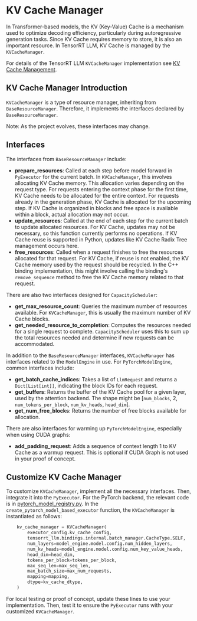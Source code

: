 # KV Cache Manager

In Transformer-based models, the KV (Key-Value) Cache is a mechanism used to optimize decoding efficiency, particularly during autoregressive generation tasks.
Since KV Cache requires memory to store, it is also an important resource.
In TensorRT LLM, KV Cache is managed by the `KVCacheManager`.

For details of the TensorRT LLM `KVCacheManager` implementation see [KV Cache Management](../advanced/kv-cache-management.md).

## KV Cache Manager Introduction

`KVCacheManager` is a type of resource manager, inheriting from `BaseResourceManager`.
Therefore, it implements the interfaces declared by `BaseResourceManager`.

Note: As the project evolves, these interfaces may change.

## Interfaces

The interfaces from `BaseResourceManager` include:

- **prepare_resources**: Called at each step before model forward in `PyExecutor` for the current batch.
  In `KVCacheManager`, this involves allocating KV Cache memory. This allocation varies depending on the request type.
  For requests entering the context phase for the first time, KV Cache needs to be allocated for the entire context.
  For requests already in the generation phase, KV Cache is allocated for the upcoming step.
  If KV Cache is organized in blocks and free space is available within a block, actual allocation may not occur.
- **update_resources**: Called at the end of each step for the current batch to update allocated resources.
  For KV Cache, updates may not be necessary, so this function currently performs no operations.
  If KV Cache reuse is supported in Python, updates like KV Cache Radix Tree management occurs here.
- **free_resources**: Called when a request finishes to free the resources allocated for that request.
  For KV Cache, if reuse is not enabled, the KV Cache memory used by the request should be recycled.
  In the C++ binding implementation, this might involve calling the binding's `remove_sequence` method to free the KV Cache memory related to that request.


There are also two interfaces designed for `CapacityScheduler`:

- **get_max_resource_count**: Queries the maximum number of resources available. For `KVCacheManager`, this is usually the maximum number of KV Cache blocks.
- **get_needed_resource_to_completion**: Computes the resources needed for a single request to complete.
  `CapacityScheduler` uses this to sum up the total resources needed and determine if new requests can be accommodated.

In addition to the `BaseResourceManager` interfaces, `KVCacheManager` has interfaces related to the `ModelEngine` in use.
For `PyTorchModelEngine`, common interfaces include:

- **get_batch_cache_indices**: Takes a list of `LlmRequest` and returns a `Dict[List[int]]`, indicating the block IDs for each request.
- **get_buffers**: Returns the buffer of the KV Cache pool for a given layer, used by the attention backend. The shape might be [`num_blocks`, 2, `num_tokens_per_block`, `num_kv_heads`, `head_dim`].
- **get_num_free_blocks**: Returns the number of free blocks available for allocation.

There are also interfaces for warming up `PyTorchModelEngine`, especially when using CUDA graphs:

- **add_padding_request**: Adds a sequence of context length 1 to KV Cache as a warmup request.
  This is optional if CUDA Graph is not used in your proof of concept.

## Customize KV Cache Manager

To customize `KVCacheManager`, implement all the necessary interfaces.
Then, integrate it into the `PyExecutor`. For the PyTorch backend, the relevant code is in [pytorch_model_registry.py](../../../tensorrt_llm/_torch/pyexecutor/backend_registries/pytorch_model_registry.py).
In the `create_pytorch_model_based_executor` function, the `KVCacheManager` is instantiated as follows:

```python
    kv_cache_manager = KVCacheManager(
        executor_config.kv_cache_config,
        tensorrt_llm.bindings.internal.batch_manager.CacheType.SELF,
        num_layers=model_engine.model.config.num_hidden_layers,
        num_kv_heads=model_engine.model.config.num_key_value_heads,
        head_dim=head_dim,
        tokens_per_block=tokens_per_block,
        max_seq_len=max_seq_len,
        max_batch_size=max_num_requests,
        mapping=mapping,
        dtype=kv_cache_dtype,
    )
```

For local testing or proof of concept, update these lines to use your implementation.
Then, test it to ensure the `PyExecutor` runs with your customized `KVCacheManager`.
